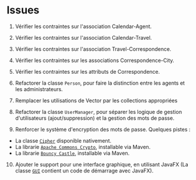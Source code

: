 # Issues

1. Vérifier les contraintes sur l'association Calendar-Agent.

2. Vérifier les contraintes sur l'association Calendar-Travel.

3. Vérifier les contraintes sur l'association Travel-Correspondence.

4. Vérifier les contraintes sur les associations Correspondence-City.

5. Vérifier les contraintes sur les attributs de Correspondence.

6. Refactorer la classe `Person`, pour faire la distinction entre les agents et les administrateurs.

7. Remplacer les utilisations de Vector par les collections appropriées

8. Refactorer la classe `UserManager`, pour séparer les logique de gestion d'utilisateurs (ajout/suppression) et la gestion des mots de passe.

9. Renforcer le système d'encryption des mots de passe. Quelques pistes :
  * La classe [`Cipher`](https://docs.oracle.com/javase/7/docs/api/javax/crypto/Cipher.html) disponible nativement.
  * La librarie [ `Apache Commons Crypto`](https://commons.apache.org/proper/commons-crypto/), installable via Maven.
  * La librarie [`Bouncy Castle`](http://www.bouncycastle.org/java.html), installable via Maven.

10. Ajouter le support pour une interface graphique, en utilisant JavaFX (La classe [`GUI`](https://gitlab.univ-nantes.fr/naomod/software-construction-course/travel-agency/blob/master/src/main/java/fr/unantes/software/construction/ui/GUI.java) contient un code de démarrage avec JavaFX).
